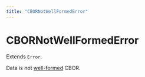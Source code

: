 ```yaml
---
title: "CBORNotWellFormedError"
---
```


# CBORNotWellFormedError

Extends `Error`.

Data is not [well-formed]() CBOR.
